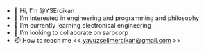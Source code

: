 - 👋 Hi, I’m @YSErcikan
- 👀 I’m interested in engineering and programming and philosophy
- 🌱 I’m currently learning electronical engineering
- 💞️ I’m looking to collaborate on sarpcorp
- 📫 How to reach me << yavuzselimercikan@gmail.com >>

<!---
YSErcikan/YSErcikan is a ✨ special ✨ repository because its `README.md` (this file) appears on your GitHub profile.
You can click the Preview link to take a look at your changes.
--->

